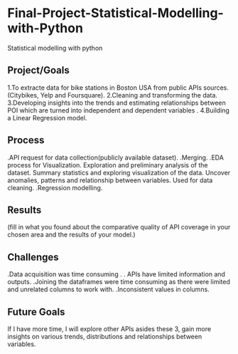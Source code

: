 # Final-Project-Statistical-Modelling-with-Python
Statistical modelling with python
## Project/Goals
1.To extracte data for bike stations in Boston USA from public APIs  sources.(Citybikes, Yelp and Foursquare).
2.Cleaning and transforming the data.
3.Developing insights into the trends and estimating relationships between POI which are turned into independent and dependent variables .
4.Building a  Linear Regression model.

## Process
.API request for data collection(publicly available dataset).
.Merging.
.EDA process for Visualization.
    Exploration and preliminary analysis of the dataset.
    Summary statistics and exploring visualization of the data.
    Uncover anomalies, patterns and relationship between variables.
    Used for data cleaning.
.Regression modelling.

## Results
(fill in what you found about the comparative quality of API coverage in your chosen area and the results of your model.)

## Challenges 
.Data acquisition was time consuming .
. APIs have limited information and outputs.
.Joining the dataframes were time consuming as there were limited and unrelated columns to work with.
.Inconsistent values in columns.

## Future Goals
If I have more time, I will explore other APIs asides these 3, gain more insights on various trends, distributions and relationships between variables.
